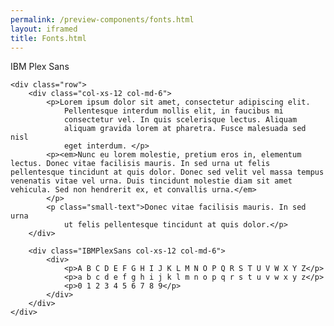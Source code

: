```yaml
--- 
permalink: /preview-components/fonts.html
layout: iframed 
title: Fonts.html
---
```

<section id="IBMPlexSans">
    <p class="h5">IBM Plex Sans</p>

    <div class="row">
        <div class="col-xs-12 col-md-6">
            <p>Lorem ipsum dolor sit amet, consectetur adipiscing elit.
                Pellentesque interdum mollis elit, in faucibus mi
                consectetur vel. In quis scelerisque lectus. Aliquam
                aliquam gravida lorem at pharetra. Fusce malesuada sed nisl
                eget interdum. </p>
            <p><em>Nunc eu lorem molestie, pretium eros in, elementum lectus. Donec vitae facilisis mauris. In sed urna ut felis pellentesque tincidunt at quis dolor. Donec sed velit vel massa tempus venenatis vitae vel urna. Duis tincidunt molestie diam sit amet vehicula. Sed non hendrerit ex, et convallis urna.</em>
            </p>
            <p class="small-text">Donec vitae facilisis mauris. In sed urna
                ut felis pellentesque tincidunt at quis dolor.</p>
        </div>

        <div class="IBMPlexSans col-xs-12 col-md-6">
            <div>
                <p>A B C D E F G H I J K L M N O P Q R S T U V W X Y Z</p>
                <p>a b c d e f g h i j k l m n o p q r s t u v w x y z</p>
                <p>0 1 2 3 4 5 6 7 8 9</p>
            </div>
        </div>
    </div>
</section>
